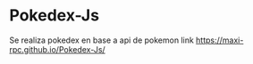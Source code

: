 # Pokedex-Js

Se realiza pokedex en base a api de pokemon
link https://maxi-rpc.github.io/Pokedex-Js/
